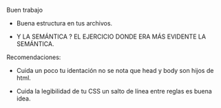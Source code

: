 Buen trabajo

- Buena estructura en tus archivos.

- Y LA SEMÁNTICA ? EL EJERCICIO DONDE ERA MÁS EVIDENTE LA SEMÁNTICA.

Recomendaciones:

- Cuida un poco tu identación no se nota que head y body son hijos de html.

- Cuida la legibilidad de tu CSS un salto de línea entre reglas es buena idea.
